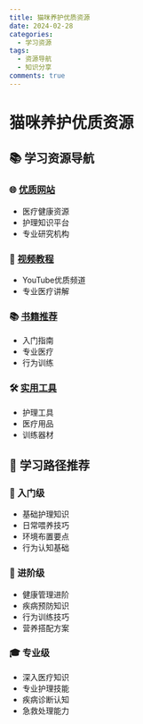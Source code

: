 ```yaml
---
title: 猫咪养护优质资源
date: 2024-02-28
categories:
  - 学习资源
tags:
  - 资源导航
  - 知识分享
comments: true
---
```


# 猫咪养护优质资源

## 📚 学习资源导航

### 🌐 [优质网站](websites.md)
- 医疗健康资源
- 护理知识平台
- 专业研究机构

### 🎥 [视频教程](youtube.md)
- YouTube优质频道
- 专业医疗讲解

### 📚 [书籍推荐](books.md)
- 入门指南
- 专业医疗
- 行为训练

### 🛠️ [实用工具](tools.md)
- 护理工具
- 医疗用品
- 训练器材

## 🎯 学习路径推荐

### 🌱 入门级
- 基础护理知识
- 日常喂养技巧
- 环境布置要点
- 行为认知基础

### 🌟 进阶级
- 健康管理进阶
- 疾病预防知识
- 行为训练技巧
- 营养搭配方案

### 🎓 专业级
- 深入医疗知识
- 专业护理技能
- 疾病诊断认知
- 急救处理能力 